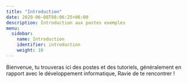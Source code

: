 ```yaml
---
title: "Introduction"
date: 2020-06-08T08:06:25+06:00
description: Introduction aux postes exemples
menu:
  sidebar:
    name: Introduction
    identifier: introduction
    weight: 10
---
```


Bienvenue, tu trouveras ici des postes et des tutoriels, généralement en rapport avec le développement informatique, Ravie de te rencontrer ! 
